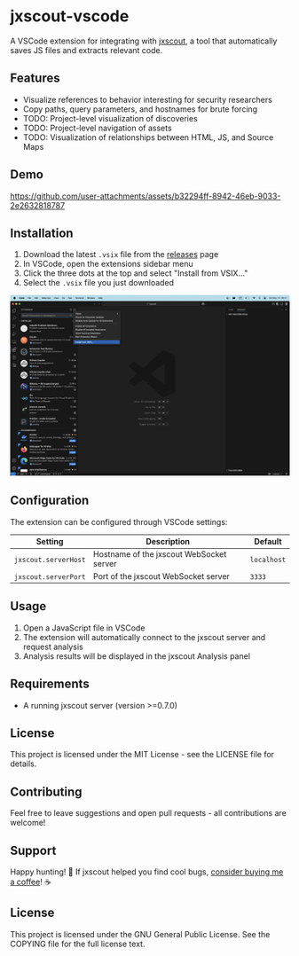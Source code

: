 # jxscout-vscode

A VSCode extension for integrating with [jxscout](https://github.com/francisconeves97/jxscout), a tool that automatically saves JS files and extracts relevant code.

## Features

- Visualize references to behavior interesting for security researchers
- Copy paths, query parameters, and hostnames for brute forcing
- TODO: Project-level visualization of discoveries
- TODO: Project-level navigation of assets
- TODO: Visualization of relationships between HTML, JS, and Source Maps

## Demo

https://github.com/user-attachments/assets/b32294ff-8942-46eb-9033-2e2632818787

## Installation

1. Download the latest `.vsix` file from the [releases](https://github.com/francisconeves97/jxscout-vscode/releases) page
2. In VSCode, open the extensions sidebar menu
3. Click the three dots at the top and select "Install from VSIX..."
4. Select the `.vsix` file you just downloaded

![install](./docs/install.png)

## Configuration

The extension can be configured through VSCode settings:

| Setting              | Description                              | Default     |
| -------------------- | ---------------------------------------- | ----------- |
| `jxscout.serverHost` | Hostname of the jxscout WebSocket server | `localhost` |
| `jxscout.serverPort` | Port of the jxscout WebSocket server     | `3333`      |

## Usage

1. Open a JavaScript file in VSCode
2. The extension will automatically connect to the jxscout server and request analysis
3. Analysis results will be displayed in the jxscout Analysis panel

## Requirements

- A running jxscout server (version >=0.7.0)

## License

This project is licensed under the MIT License - see the LICENSE file for details.

## Contributing

Feel free to leave suggestions and open pull requests - all contributions are welcome!

## Support

Happy hunting! 🐛 If jxscout helped you find cool bugs, [consider buying me a coffee](https://ko-fi.com/francisconeves97)! ☕

## License

This project is licensed under the GNU General Public License. See the COPYING file for the full license text.

